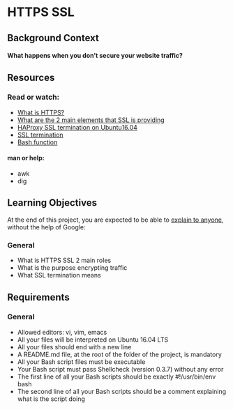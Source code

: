 # HTTPS SSL

## Background Context
#### What happens when you don’t secure your website traffic?

## Resources
### Read or watch:

- [What is HTTPS?](https://intranet.aluswe.com/rltoken/_a3NvoW9pcKi8Lakg0s_sA)
- [What are the 2 main elements that SSL is providing](https://intranet.aluswe.com/rltoken/1DFZ76OY0KchqoZ7K7-kuQ)
- [HAProxy SSL termination on Ubuntu16.04](https://intranet.aluswe.com/rltoken/ov3It01YTv9CwPkjyWp-6A)
- [SSL termination](https://intranet.aluswe.com/rltoken/9pZoptFAdv0SKRtEIaXFRg)
- [Bash function](https://intranet.aluswe.com/rltoken/Zhk5--zKEASt07ysJA67hQ)

#### man or help:

- awk
- dig

## Learning Objectives
At the end of this project, you are expected to be able to [explain to anyone](https://intranet.aluswe.com/rltoken/-Vdd3M00N2Z87WTAdCDWSw), without the help of Google:

### General
- What is HTTPS SSL 2 main roles
- What is the purpose encrypting traffic
- What SSL termination means

## Requirements
### General
- Allowed editors: vi, vim, emacs
- All your files will be interpreted on Ubuntu 16.04 LTS
- All your files should end with a new line
- A README.md file, at the root of the folder of the project, is mandatory
- All your Bash script files must be executable
- Your Bash script must pass Shellcheck (version 0.3.7) without any error
- The first line of all your Bash scripts should be exactly #!/usr/bin/env bash
- The second line of all your Bash scripts should be a comment explaining what is the script doing
